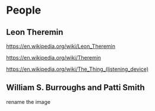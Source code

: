 # People

## Leon Theremin

https://en.wikipedia.org/wiki/Leon_Theremin

https://en.wikipedia.org/wiki/Theremin

https://en.wikipedia.org/wiki/The_Thing_(listening_device)

## William S. Burroughs and Patti Smith

rename the image
